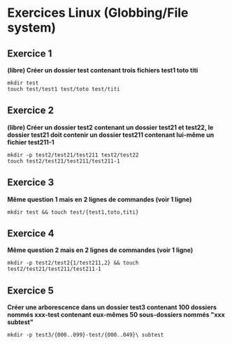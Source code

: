 # Exercices Linux (Globbing/File system)

## Exercice 1
**(libre) Créer un dossier test contenant trois fichiers test1 toto titi**

```shell
mkdir test
touch test/test1 test/toto test/titi
```

## Exercice 2
**(libre) Créer un dossier test2 contenant un dossier test21 et test22, le dossier test21 doit contenir un dossier test211 contenant lui-même un fichier test211-1**

```shell
mkdir -p test2/test21/test211 test2/test22
touch test2/test21/test211/test211-1
````

## Exercice 3
**Même question 1 mais en 2 lignes de commandes (voir 1 ligne)**

```shell
mkdir test && touch test/{test1,toto,titi}
```

## Exercice 4
**Même question 2 mais en 2 lignes de commandes (voir 1 ligne)**

```shell
mkdir -p test2/test2{1/test211,2} && touch test2/test21/test211/test211-1
```

## Exercice 5
**Créer une arborescence dans un dossier test3 contenant 100 dossiers nommés xxx-test contenant eux-mêmes 50 sous-dossiers nommés "xxx subtest"**

```shell
mkdir -p test3/{000..099}-test/{000..049}\ subtest
```
